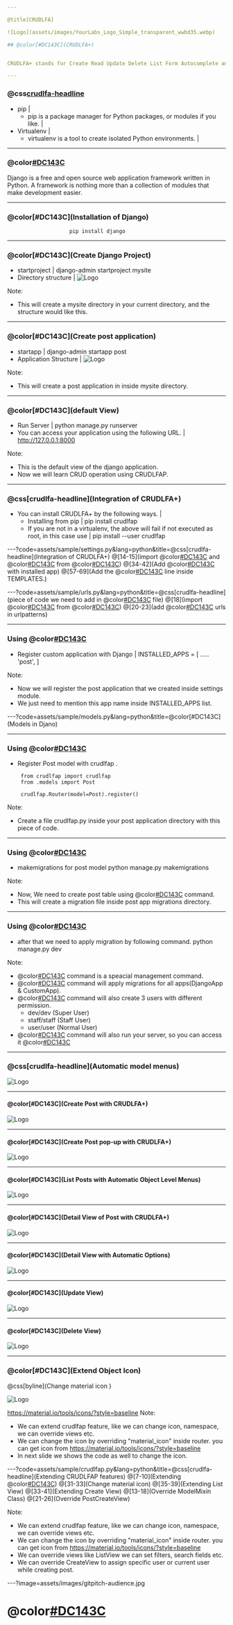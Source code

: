 ```yaml
---

@title[CRUDLFA]

![Logo](assets/images/YourLabs_Logo_Simple_transparent_wwbd35.webp)

## @color[#DC143C](CRUDLFA+)


CRUDLFA+ stands for Create Read Update Delete List Form Autocomplete and more.

---
```


### @css[crudlfa-headline](prerequisite)

- pip |
	- pip is a package manager for Python packages, or modules if you like. |
- Virtualenv |
	- virtualenv is a tool to create isolated Python environments. |
		  
---
### @color[#DC143C](Django)
  Django is a free and open source web application framework written in Python. A framework is nothing more than a collection of modules that make development easier.

---

### @color[#DC143C](Installation of Django)
     					pip install django

---
### @color[#DC143C](Create Django Project)
- startproject |
	  django-admin startproject mysite
- Directory structure |
![Logo](assets/images/dir_str.jpeg)

Note:
- This will create a mysite directory in your current directory, and the structure would like this.

---
### @color[#DC143C](Create post application)
- startapp |
	   django-admin startapp post
- Application Structure |
![Logo](assets/images/dir_str_1.png)

Note:
- This will create a post application in inside mysite directory.


---
### @color[#DC143C](default View)
- Run Server |
	  python manage.py runserver
- You can access your application using the following URL. |
	  http://127.0.0.1:8000

Note:
- This is the default view of the django application.
- Now we will learn CRUD operation using CRUDLFAP.

---
### @css[crudlfa-headline](Integration of CRUDLFA+)

- You can install CRUDLFA+ by the following ways. |
	- Installing from pip |
		  pip install crudlfap
	- If you are not in a virtualenv, the above will fail if not executed as root, in this case use |
		  pip install --user crudlfap

---?code=assets/sample/settings.py&lang=python&title=@css[crudlfa-headline](Integration of CRUDLFA+)
@[14-15](import @color[#DC143C](CRUDLFAP_APPS) and @color[#DC143C](CRUDLFAP_TEMPLATE_BACKEND) from @color[#DC143C](crudlfap))
@[34-42](Add @color[#DC143C](CRUDLFAP_APPS) with installed app)
@[57-69](Add the  @color[#DC143C](CRUDLFAP_TEMPLATE_BACKEND) line inside TEMPLATES.)


---?code=assets/sample/urls.py&lang=python&title=@css[crudlfa-headline](piece of code we need to add in @color[#DC143C](urls.py) file)
@[18](import @color[#DC143C](crudlfap) from @color[#DC143C](crudlfap))
@[20-23](add @color[#DC143C](crudlfap) urls in urlpatterns)


---
### Using @color[#DC143C](CRUDLFA+)
-  Register custom application with Django |
	   INSTALLED_APPS = [
	  	.....
	  	'post',
	   ]

Note:
- Now we will register the post application that we created inside settings module.
- We just need to mention this app name inside INSTALLED_APPS list.

---?code=assets/sample/models.py&lang=python&title=@color[#DC143C](Models in Djano)

---
### Using @color[#DC143C](CRUDLFA+)
- Register Post model with crudlfap          . 

	   from crudlfap import crudlfap
	   from .models import Post

	   crudlfap.Router(model=Post).register()

Note:
- Create a file crudlfap.py inside your post application directory with this piece of code.

---
### Using @color[#DC143C](CRUDLFA+)
- makemigrations for post model
	   python manage.py makemigrations

Note:
- Now, We need to create post table using @color[#DC143C](makemigrations) command.
- This will create a migration file inside post app migrations directory.

---
### Using @color[#DC143C](CRUDLFA+)
- after that we need to apply migration by following command.
	   python manage.py dev

Note:
- @color[#DC143C](dev) command is a speacial management command.
- @color[#DC143C](dev) command will apply migrations for all apps(DjangoApp & CustomApp).
- @color[#DC143C](dev) command will also create 3 users with different permission.
	-	dev/dev (Super User)
	-	staff/staff (Staff User)
	- 	user/user (Normal User)
- @color[#DC143C](dev) command will also run your server, so you can access it @color[#DC143C](http://127.0.0.1:8000/)


---
### @css[crudlfa-headline](Automatic model menus)
![Logo](assets/images/0.png)

---
#### @color[#DC143C](Create Post with CRUDLFA+)
![Logo](assets/images/1.png)

---
#### @color[#DC143C](Create Post pop-up with CRUDLFA+)
![Logo](assets/images/2.png)

---
#### @color[#DC143C](List Posts with Automatic Object Level Menus)
![Logo](assets/images/3.png)

---
#### @color[#DC143C](Detail View of Post with CRUDLFA+)
![Logo](assets/images/4.png)

---
#### @color[#DC143C](Detail View with Automatic Options)
![Logo](assets/images/5.png)

---
#### @color[#DC143C](Update View)
![Logo](assets/images/6.png)

---
#### @color[#DC143C](Delete View)
![Logo](assets/images/7.png)

---
### @color[#DC143C](Extend Object Icon)
 @css[byline](Change material icon )

![Logo](assets/images/8.png)

https://material.io/tools/icons/?style=baseline
Note:
- We can extend crudlfap feature, like we can change icon, namespace, we can override views etc.
- We can change the icon by overriding "material_icon" inside router. you can get icon from https://material.io/tools/icons/?style=baseline
- In next slide we shows the code as well to change the icon.


---?code=assets/sample/crudlfap.py&lang=python&title=@css[crudlfa-headline](Extending CRUDLFAP features)
@[7-10](Extending @color[#DC143C](Router))
@[31-33](Change material icon)
@[35-39](Extending List View)
@[33-41](Extending Create View)
@[13-18](Override ModelMixin Class)
@[21-26](Override PostCreateView)


Note:
- We can extend crudlfap feature, like we can change icon, namespace, we can override views etc.
- We can change the icon by overriding "material_icon" inside router. you can get icon from https://material.io/tools/icons/?style=baseline
- We can override views like ListView we can set filters, search fields etc.
- We can override CreateView to assign specific user or current user while creating post.


---?image=assets/images/gitpitch-audience.jpg
# @color[#DC143C](Thank-You)
